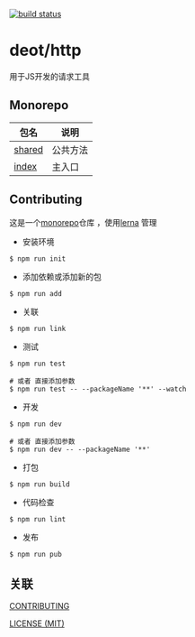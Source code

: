 [ci-image]: https://github.com/deot/http/actions/workflows/ci.yml/badge.svg?branch=main
[ci-url]: https://github.com/deot/http/actions/workflows/ci.yml

[![build status][ci-image]][ci-url]

# deot/http

用于JS开发的请求工具

## Monorepo

| 包名                                                 | 说明                                                 |
| --------------------------------------------------- | ---------------------------------------------------- |
| [shared](packages/shared)                           | 公共方法                                              |
| [index](packages/index)                             | 主入口                                        |

## Contributing

这是一个[monorepo](https://en.wikipedia.org/wiki/Monorepo)仓库 ，使用[lerna](https://lerna.js.org/) 管理

- 安装环境

```console
$ npm run init
```

- 添加依赖或添加新的包

```console
$ npm run add
```

- 关联

```console
$ npm run link
```

- 测试

```console
$ npm run test

# 或者 直接添加参数
$ npm run test -- --packageName '**' --watch
```

- 开发

```console
$ npm run dev

# 或者 直接添加参数
$ npm run dev -- --packageName '**'
```

- 打包

```console
$ npm run build
```

- 代码检查

```console
$ npm run lint
```

- 发布

```console
$ npm run pub
```

## 关联

[CONTRIBUTING](./.github/CONTRIBUTING.md)

[LICENSE (MIT)](./LICENSE)